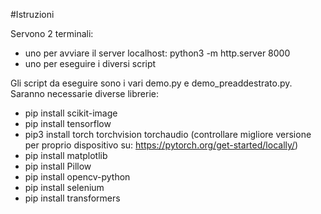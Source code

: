 #Istruzioni

Servono 2 terminali:
- uno per avviare il server localhost: python3 -m http.server 8000
- uno per eseguire i diversi script

Gli script da eseguire sono i vari demo.py e demo_preaddestrato.py. Saranno necessarie diverse librerie:
- pip install scikit-image
- pip install tensorflow
- pip3 install torch torchvision torchaudio (controllare migliore versione per proprio dispositivo su: https://pytorch.org/get-started/locally/)
- pip install matplotlib
- pip install Pillow
- pip install opencv-python
- pip install selenium
- pip install transformers
